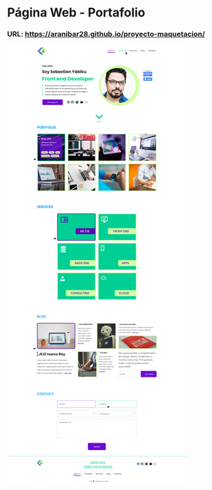 # Página Web - Portafolio

### URL: https://aranibar28.github.io/proyecto-maquetacion/

<img src="images/portfolio.png">
